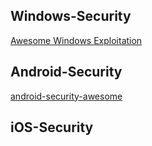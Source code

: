 ## Windows-Security

[Awesome Windows Exploitation][1]

  [1]: https://github.com/enddo/android-security-awesome%22Awesome%20Windows%20Exploitation%22



## Android-Security
[android-security-awesome][2] 

[2]: https://github.com/enddo/android-security-awesome



## iOS-Security


